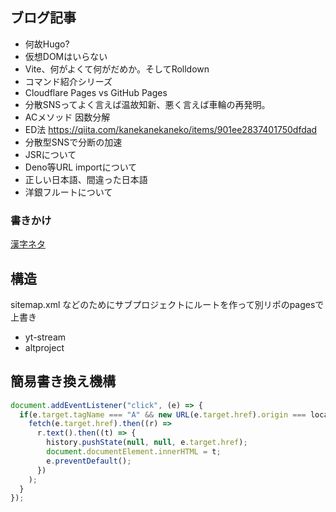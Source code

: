 ## ブログ記事

- 何故Hugo?
- 仮想DOMはいらない
- Vite、何がよくて何がだめか。そしてRolldown
- コマンド紹介シリーズ
- Cloudflare Pages vs GitHub Pages
- 分散SNSってよく言えば温故知新、悪く言えば車輪の再発明。
- ACメソッド 因数分解
- ED法 https://qiita.com/kanekanekaneko/items/901ee2837401750dfdad
- 分散型SNSで分断の加速
- JSRについて
- Deno等URL importについて
- 正しい日本語、間違った日本語
- 洋銀フルートについて

### 書きかけ

[漢字ネタ](content/blog/2024/04/japanese-without-kanji.md)

## 構造

sitemap.xml などのためにサブプロジェクトにルートを作って別リポのpagesで上書き
- yt-stream
- altproject

## 簡易書き換え機構

```js
document.addEventListener("click", (e) => {
  if(e.target.tagName === "A" && new URL(e.target.href).origin === location.origin) {
    fetch(e.target.href).then((r) =>
      r.text().then((t) => {
        history.pushState(null, null, e.target.href);
        document.documentElement.innerHTML = t;
        e.preventDefault();
      })
    );
  }
});
```

